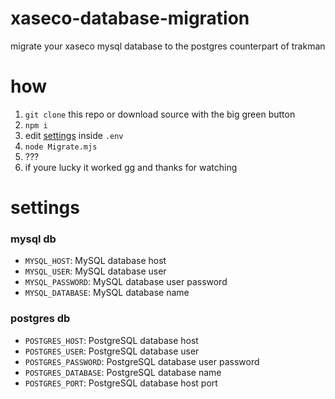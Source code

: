 # xaseco-database-migration
migrate your xaseco mysql database to the postgres counterpart of trakman

# how
1. `git clone` this repo or download source with the big green button
2. `npm i`
3. edit [settings](#settings) inside `.env`
4. `node Migrate.mjs`
5. ???
6. if youre lucky it worked gg and thanks for watching

# settings
### mysql db
- `MYSQL_HOST`: MySQL database host
- `MYSQL_USER`: MySQL database user
- `MYSQL_PASSWORD`: MySQL database user password
- `MYSQL_DATABASE`: MySQL database name
### postgres db
- `POSTGRES_HOST`: PostgreSQL database host
- `POSTGRES_USER`: PostgreSQL database user
- `POSTGRES_PASSWORD`: PostgreSQL database user password
- `POSTGRES_DATABASE`: PostgreSQL database name
- `POSTGRES_PORT`: PostgreSQL database host port
